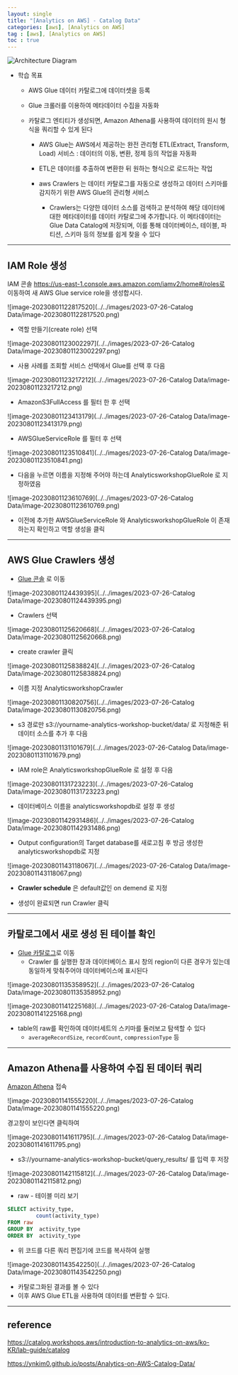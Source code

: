 ```yaml
---
layout: single
title: "[Analytics on AWS] - Catalog Data"
categories: [aws], [Analytics on AWS]
tag : [aws], [Analytics on AWS]
toc : true
---
```


![Architecture Diagram](https://static.us-east-1.prod.workshops.aws/public/9b2d1982-fdcf-4207-ba26-71a458796115/static/images/catalog.png?classes=shadow)

- 학습 목표

  - AWS Glue 데이터 카탈로그에 데이터셋을 등록

  - Glue 크롤러를 이용하여 메타데이터 수집을 자동화

  - 카탈로그 엔티티가 생성되면, Amazon Athena를 사용하여 데이터의 원시 형식을 쿼리할 수 있게 된다

    - AWS Glue는 AWS에서 제공하는 완전 관리형 ETL(Extract, Transform, Load) 서비스 : 데이터의 이동, 변환, 정제 등의 작업을 자동화

    - ETL은 데이터를 추출하여 변환한 뒤 원하는 형식으로 로드하는 작업
    
    - aws Crawlers 는 데이터 카탈로그를 자동으로 생성하고 데이터 스키마를 감지하기 위한 AWS Glue의 관리형 서비스
      - Crawlers는 다양한 데이터 소스를 검색하고 분석하여 해당 데이터에 대한 메타데이터를 데이터 카탈로그에 추가합니다. 이 메타데이터는 Glue Data Catalog에 저장되며, 이를 통해 데이터베이스, 테이블, 파티션, 스키마 등의 정보를 쉽게 찾을 수 있다
    

---

## IAM Role 생성

IAM 콘솔 https://us-east-1.console.aws.amazon.com/iamv2/home#/roles로 이동하여 새 AWS Glue service role을 생성합시다.

![image-20230801122817520](../../images/2023-07-26-Catalog Data/image-20230801122817520.png)

- 역할 만들기(create role) 선택

![image-20230801123002297](../../images/2023-07-26-Catalog Data/image-20230801123002297.png)

- 사용 사례를 조회할 서비스 선택에서 Glue를 선택 후 다음

![image-20230801123217212](../../images/2023-07-26-Catalog Data/image-20230801123217212.png)

- AmazonS3FullAccess 를 필터 한 후 선택

![image-20230801123413179](../../images/2023-07-26-Catalog Data/image-20230801123413179.png)

- AWSGlueServiceRole 를 필터 후 선택

![image-20230801123510841](../../images/2023-07-26-Catalog Data/image-20230801123510841.png)

- 다음을 누르면 이름을 지정해 주어야 하는데 AnalyticsworkshopGlueRole 로 지정하였음

![image-20230801123610769](../../images/2023-07-26-Catalog Data/image-20230801123610769.png)

- 이전에 추가한 AWSGlueServiceRole 와 AnalyticsworkshopGlueRole 이 존재하는지 확인하고 역할 생성을 클릭



---

## AWS Glue Crawlers 생성

- [Glue 콘솔](https://us-east-1.console.aws.amazon.com/glue/home?region=us-east-1#/v2/getting-started) 로 이동

![image-20230801124439395](../../images/2023-07-26-Catalog Data/image-20230801124439395.png)

- Crawlers 선택

![image-20230801125620668](../../images/2023-07-26-Catalog Data/image-20230801125620668.png)

- create crawler 클릭

![image-20230801125838824](../../images/2023-07-26-Catalog Data/image-20230801125838824.png)

-  이름 지정 AnalyticsworkshopCrawler

![image-20230801130820756](../../images/2023-07-26-Catalog Data/image-20230801130820756.png)

- s3 경로만 s3://yourname-analytics-workshop-bucket/data/ 로 지정해준 뒤 데이터 소스를 추가 후 다음

![image-20230801131101679](../../images/2023-07-26-Catalog Data/image-20230801131101679.png)

- IAM role은 AnalyticsworkshopGlueRole 로 설정 후 다음

![image-20230801131723223](../../images/2023-07-26-Catalog Data/image-20230801131723223.png)

- 데이터베이스 이름을 analyticsworkshopdb로 설정 후 생성

![image-20230801142931486](../../images/2023-07-26-Catalog Data/image-20230801142931486.png)

- Output configuration의 Target database를 새로고침 후 방금 생성한analyticsworkshopdb로 지정

![image-20230801143118067](../../images/2023-07-26-Catalog Data/image-20230801143118067.png)

- **Crawler schedule** 은 default값인 on demend 로 지정

- 생성이 완료되면 run Crawler 클릭

---

## 카탈로그에서 새로 생성 된 테이블 확인

- [Glue 카탈로그](https://us-east-1.console.aws.amazon.com/glue/home?region=us-east-1#/v2/data-catalog/databases)로 이동
  - Crawler 를 실행한 창과 데이터베이스 표시 창의 region이 다른 경우가 있는데 동일하게 맞춰주어야 데이터베이스에 표시된다

![image-20230801135358952](../../images/2023-07-26-Catalog Data/image-20230801135358952.png)

![image-20230801141225168](../../images/2023-07-26-Catalog Data/image-20230801141225168.png)

- table의 raw를 확인하여 데이터세트의 스키마를 둘러보고 탐색할 수 있다
  - `averageRecordSize`, `recordCount`, `compressionType` 등



---

## Amazon Athena를 사용하여 수집 된 데이터 쿼리

[Amazon Athena](https://us-east-1.console.aws.amazon.com/athena/home?region=us-east-1#query) 접속

![image-20230801141555220](../../images/2023-07-26-Catalog Data/image-20230801141555220.png)

경고창이 보인다면 클릭하여

![image-20230801141611795](../../images/2023-07-26-Catalog Data/image-20230801141611795.png)

-  s3://yourname-analytics-workshop-bucket/query_results/ 를 입력 후 저장

![image-20230801142115812](../../images/2023-07-26-Catalog Data/image-20230801142115812.png)

- raw - 테이블 미리 보기

```sql
SELECT activity_type,
         count(activity_type)
FROM raw
GROUP BY  activity_type
ORDER BY  activity_type
```

- 위 코드를 다른 쿼리 편집기에 코드를 복사하여 실행

![image-20230801143542250](../../images/2023-07-26-Catalog Data/image-20230801143542250.png)

- 카탈로그화된 결과를 볼 수 있다
- 이후 AWS Glue ETL을 사용하여 데이터를 변환할 수 있다.

---

## reference

https://catalog.workshops.aws/introduction-to-analytics-on-aws/ko-KR/lab-guide/catalog

https://ynkim0.github.io/posts/Analytics-on-AWS-Catalog-Data/